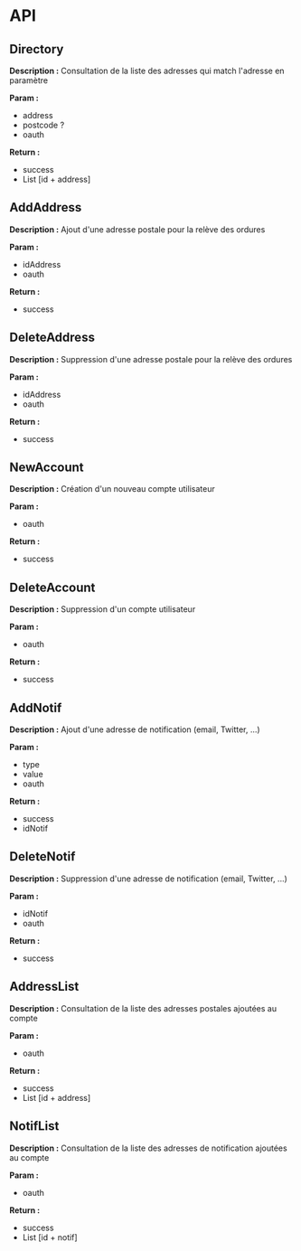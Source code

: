 API
===

Directory
---------
**Description :** Consultation de la liste des adresses qui match l'adresse en paramètre

**Param :**
  - address
  - postcode ?
  - oauth

**Return :**
  - success
  - List [id + address]

AddAddress
----------
**Description :** Ajout d'une adresse postale pour la relève des ordures

**Param :**
  - idAddress
  - oauth

**Return :**
  - success

DeleteAddress
-------------
**Description :** Suppression d'une adresse postale pour la relève des ordures

**Param :**
  - idAddress
  - oauth
  
**Return :**
  - success

NewAccount
----------
**Description :** Création d'un nouveau compte utilisateur

**Param :**
  - oauth
  
**Return :**
  - success

DeleteAccount
-------------
**Description :** Suppression d'un compte utilisateur

**Param :**
  - oauth
  
**Return :**
  - success

AddNotif
--------
**Description :** Ajout d'une adresse de notification (email, Twitter, ...)

**Param :**
  - type
  - value
  - oauth
  
**Return :**
  - success
  - idNotif

DeleteNotif
-----------
**Description :** Suppression d'une adresse de notification (email, Twitter, ...)

**Param :**
  - idNotif
  - oauth
  
**Return :**
  - success

AddressList
-----------
**Description :** Consultation de la liste des adresses postales ajoutées au compte

**Param :**
  - oauth
  
**Return :**
  - success
  - List [id + address]

NotifList
---------
**Description :** Consultation de la liste des adresses de notification ajoutées au compte

**Param :**
  - oauth
  
**Return :**
  - success
  - List [id + notif]
